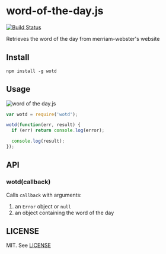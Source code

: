 word-of-the-day.js
===

[![Build Status](https://travis-ci.org/vohof/word-of-the-day.js.png)](https://travis-ci.org/vohof/word-of-the-day.js)

Retrieves the word of the day from merriam-webster's website

Install
---

```
npm install -g wotd
```

Usage
---

![word of the day.js](https://lh4.googleusercontent.com/-5YWuYdC7R64/UyD-3PaTgKI/AAAAAAAAAsE/xZBpO5cdtOM/s0/MINGW32cUsersCyrus_2014-03-13_08-42-03.png)

```javascript
var wotd = require('wotd');

wotd(function(err, result) {
  if (err) return console.log(error);

  console.log(result);
});
```

API
---

### wotd(callback)

Calls `callback` with arguments:

 1. an `Error` object or `null`
 2. an object containing the word of the day

LICENSE
---

MIT. See [LICENSE](LICENSE)

